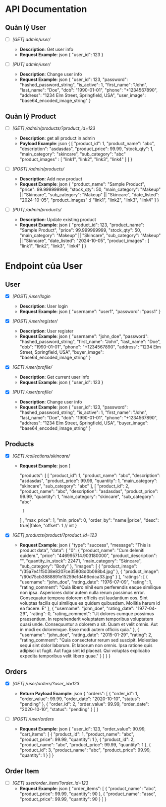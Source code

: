 # API Documentation

## Quản lý User

- [ ] *[GET] admin/user/*
  - **Description**: Get user info
  - **Request Example**:
    json
    {
      "user_id": 123
    }
    

- [ ] *[PUT] admin/user/*
  - **Description**: Change user info
  - **Request Example**:
    json
    {
      "user_id": 123,
      "password": "hashed_password_string",
      "is_active": 1,
      "first_name": "John",
      "last_name": "Doe",
      "dob": "1990-01-01",
      "phone": "+1234567890",
      "address": "1234 Elm Street, Springfield, USA",
      "user_image": "base64_encoded_image_string"
    }
    

## Quản lý Product

- [ ] *[GET] /admin/products/?product_id=123*
    - **Description**: get all product in admin
    - **Payload Example**:
    json
    {
      [
        "product_id": 1,
        "product_name": "abc",
        "description": "asdasdas",
        "product_price": 99.99,
        "stock_qty": 1,
        "main_category": "skincare",
        "sub_category": "abc"
        "product_images" : [
            "link1",
            "link2",
            "link3",
            "link4"
        ]
      ]
    }
    
    
- [ ] *[POST] /admin/products/*
  - **Description**: Add new product
  - **Request Example**:
    json
    {
      "product_name": "Sample Product",
      "price": 99.999999999,
      "stock_qty": 50,
      "main_category": "Makeup" || "Skincare",
      "sub_category": "Makeup" || "Skincare",
      "date_listed": "2024-10-05",
      "product_images" :[
            "link1",
            "link2",
            "link3",
            "link4"
        ]
    }
    

- [ ] *[PUT] /admin/products/*
  - **Description**: Update existing product
  - **Request Example**:
    json
    {
      "product_id": 123,
      "product_name": "Sample Product",
      "price": 99.999999999,
      "stock_qty": 50,
      "main_category": "Makeup" || "Skincare",
      "sub_category": "Makeup" || "Skincare",
      "date_listed": "2024-10-05",
      "product_images" : [
            "link1",
            "link2",
            "link3",
            "link4"
        ]
    }
    

# Endpoint của User

## User

- [x] *[POST] /user/login*
  - **Description**: User login
  - **Request Example**:
    json
    {
      "username": "user1",
      "password": "pass1"
    }
    

- [x] *[POST] /user/register/*
  - **Description**: User register
  - **Request Example**:
    json
    {
      "username": "john_doe",
      "password": "hashed_password_string",
      "first_name": "John",
      "last_name": "Doe",
      "dob": "1990-01-01",
      "phone": "+1234567890",
      "address": "1234 Elm Street, Springfield, USA",
      "buyer_image": "base64_encoded_image_string"
    }
    

- [x] *[GET] /user/profile/*
  - **Description**: Get current user info
  - **Request Example**:
    json
    {
      "user_id": 123
    }
    

- [x] *[PUT] /user/profile/*
  - **Description**: Change user info
  - **Request Example**:
    json
    {
      "user_id": 123,
      "password": "hashed_password_string",
      "is_active": 1,
      "first_name": "John",
      "last_name": "Doe",
      "dob": "1990-01-01",
      "phone": "+1234567890",
      "address": "1234 Elm Street, Springfield, USA",
      "buyer_image": "base64_encoded_image_string"
    }
    

## Products

- [x] *[GET] /collections/skincare/*
  - **Request Example**:
    json
    [

      "products": [
        [
          "product_id": 1,
          "product_name": "abc",
          "description": "asdasdas",
          "product_price": 99.99,
          "quantity": 1,
          "main_category": "skincare",
          "sub_category": "abc"
      ],
        [
          "product_id": 2,
          "product_name": "abc",
          "description": "asdasdas",
          "product_price": 99.99,
          "quantity": 1,
          "main_category": "skincare",
          "sub_category": "abc"
        
         ]
      ] ,
      "max_price": 1,
      "min_price": 0,
      "order_by": "name||price",
      "desc": true||false,
      "offset": 1 // int
    }
    

- [x] *[GET] products/product/?product_id=123*
  - **Request Example**:
    json
    {
    "type": "success",
    "message": "This is product data",
    "data": {
        "0": {
            "product_name": "Cum deleniti quidem.",
            "price": "446995714.903180000",
            "product_description": "",
            "quantity_in_stock": 22471,
            "main_category": "Skincare",
            "sub_category": "Body"
        },
        "images": [
            {
                "product_image": "/35a7e41f5038e8207ce35808d0b098b4.jpg"
            },
            {
                "product_image": "/60d75cb3888891e15259e1d466edca33.jpg"
            }
        ],
        "ratings": [
            {
                "username": "john_doe",
                "rating_date": "1976-07-09",
                "rating": 1,
                "rating_comment": "Quia libero nihil eum perferendis eaque similique non ipsa. Asperiores dolor autem nulla rerum possimus error. Consequatur tempora dolorem officiis est laudantium eos. Sint voluptas facilis qui similique ea quidem quibusdam. Mollitia harum id ea facere. E"
            },
            {
                "username": "john_doe",
                "rating_date": "1977-04-29",
                "rating": 0,
                "rating_comment": "Ut dolores cumque possimus praesentium. In reprehenderit voluptatem temporibus voluptatem quasi unde. Consequuntur a dolorem a sit. Quam et velit omnis. Aut in modi ex doloremque. Esse modi autem officiis quia."
            },
            {
                "username": "john_doe",
                "rating_date": "2015-01-29",
                "rating": 2,
                "rating_comment": "Quia consectetur rerum sed suscipit. Molestiae sequi sint dolor laborum. Et laborum non omnis. Ipsa ratione quis adipisci ut fugit. Aut fuga sint id placeat. Qui voluptas explicabo expedita temporibus velit libero quae."
            }
        ]
    }
}
    

## Orders

- [x] *[GET] /user/orders/?user_id=123*
  - **Return Payload Example**:
    json
    {
      "orders": [
        {
          "order_id": 1,
          "order_value": 99.99,
          "order_date": "2020-10-10",
          "status": "pending"
        },
        {
          "order_id": 2,
          "order_value": 99.99,
          "order_date": "2020-10-10",
          "status": "pending"
        }
      ]
    }
    

- [ ] *[POST] /user/orders*
  - **Request Example**:
    json
    {
      "user_id": 123,
      "order_value": 90.99,
      "cart_items": [
        {
          "product_id": 1,
          "product_name": "abc",
          "product_price": 99.99,
          "quantity": 1
        },
        {
          "product_id": 2,
          "product_name": "abc",
          "product_price": 99.99,
          "quantity": 1
        },
        {
          "product_id": 3,
          "product_name": "abc",
          "product_price": 99.99,
          "quantity": 1
        }
      ]
    }
    


## Order Item

- [ ] *[GET] user/order_item/?order_id=123*
  - **Request Example**:
    json
    {
      "order_items": [
        {
          "product_name": "abc",
          "product_price": 99.99,
          "quantity": 90
        },
        {
          "product_name": "assc",
          "product_price": 99.99,
          "quantity": 90
        }
      ]
    }
    